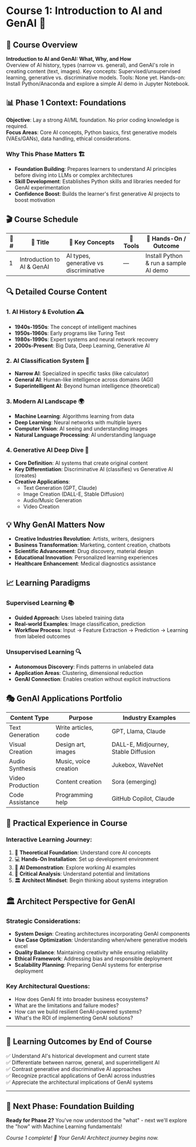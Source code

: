 # Course 1: Introduction to AI and GenAI 🎤

## 🎯 **Course Overview**
**Introduction to AI and GenAI: What, Why, and How**  
Overview of AI history, types (narrow vs. general), and GenAI's role in creating content (text, images). Key concepts: Supervised/unsupervised learning, generative vs. discriminative models. Tools: None yet. Hands-on: Install Python/Anaconda and explore a simple AI demo in Jupyter Notebook.

## 📊 **Phase 1 Context: Foundations**
**Objective**: Lay a strong AI/ML foundation. No prior coding knowledge is required.  
**Focus Areas**: Core AI concepts, Python basics, first generative models (VAEs/GANs), data handling, ethical considerations.

### Why This Phase Matters 🏗️
- **Foundation Building**: Prepares learners to understand AI principles before diving into LLMs or complex architectures
- **Skill Development**: Establishes Python skills and libraries needed for GenAI experimentation
- **Confidence Boost**: Builds the learner's first generative AI projects to boost motivation

## 🎬 **Course Schedule**

| 🎥 # | 🧭 Title | 📘 Key Concepts | 🧰 Tools | 🧪 Hands-On / Outcome |
|---|---|---|---|---|
| 1 | Introduction to AI & GenAI | AI types, generative vs discriminative | — | Install Python & run a sample AI demo |

## 🔍 **Detailed Course Content**

### 1. **AI History & Evolution** 🕰️
- **1940s-1950s**: The concept of intelligent machines
- **1950s-1960s**: Early programs like Turing Test
- **1980s-1990s**: Expert systems and neural network recovery
- **2000s-Present**: Big Data, Deep Learning, Generative AI

### 2. **AI Classification System** 🤖
- **Narrow AI**: Specialized in specific tasks (like calculator)
- **General AI**: Human-like intelligence across domains (AGI)
- **Superintelligent AI**: Beyond human intelligence (theoretical)

### 3. **Modern AI Landscape** 🌍
- **Machine Learning**: Algorithms learning from data
- **Deep Learning**: Neural networks with multiple layers
- **Computer Vision**: AI seeing and understanding images
- **Natural Language Processing**: AI understanding language

### 4. **Generative AI Deep Dive** 🎨
- **Core Definition**: AI systems that create original content
- **Key Differentiation**: Discriminative AI (classifies) vs Generative AI (creates)
- **Creative Applications**:
  - Text Generation (GPT, Claude)
  - Image Creation (DALL-E, Stable Diffusion)
  - Audio/Music Generation
  - Video Creation

## 💡 **Why GenAI Matters Now**

- **Creative Industries Revolution**: Artists, writers, designers
- **Business Transformation**: Marketing, content creation, chatbots
- **Scientific Advancement**: Drug discovery, material design
- **Educational Innovation**: Personalized learning experiences
- **Healthcare Enhancement**: Medical diagnostics assistance

## 📈 **Learning Paradigms**

### Supervised Learning 📚
- **Guided Approach**: Uses labeled training data
- **Real-world Examples**: Image classification, prediction
- **Workflow Process**: Input → Feature Extraction → Prediction → Learning from labeled outcomes

### Unsupervised Learning 🔍
- **Autonomous Discovery**: Finds patterns in unlabeled data
- **Application Areas**: Clustering, dimensional reduction
- **GenAI Connection**: Enables creation without explicit instructions

## 🎭 **GenAI Applications Portfolio**

| Content Type | Purpose | Industry Examples |
|---|---|---|
| Text Generation | Write articles, code | GPT, Llama, Claude |
| Visual Creation | Design art, images | DALL-E, Midjourney, Stable Diffusion |
| Audio Synthesis | Music, voice creation | Jukebox, WaveNet |
| Video Production | Content creation | Sora (emerging) |
| Code Assistance | Programming help | GitHub Copilot, Claude |

## 🚀 **Practical Experience in Course**

### Interactive Learning Journey:
1. 🎯 **Theoretical Foundation**: Understand core AI concepts
2. 💻 **Hands-On Installation**: Set up development environment
3. 🔬 **AI Demonstration**: Explore working AI examples
4. 🤔 **Critical Analysis**: Understand potential and limitations
5. 🏛️ **Architect Mindset**: Begin thinking about systems integration

## 🏛️ **Architect Perspective for GenAI**

### Strategic Considerations:
- **System Design**: Creating architectures incorporating GenAI components
- **Use Case Optimization**: Understanding when/where generative models excel
- **Quality Balance**: Maintaining creativity while ensuring reliability
- **Ethical Framework**: Addressing bias and responsible deployment
- **Scalability Planning**: Preparing GenAI systems for enterprise deployment

### Key Architectural Questions:
- How does GenAI fit into broader business ecosystems?
- What are the limitations and failure modes?
- How can we build resilient GenAI-powered systems?
- What's the ROI of implementing GenAI solutions?

---

## 🎯 **Learning Outcomes by End of Course**

✅ Understand AI's historical development and current state  
✅ Differentiate between narrow, general, and superintelligent AI  
✅ Contrast generative and discriminative AI approaches  
✅ Recognize practical applications of GenAI across industries  
✅ Appreciate the architectural implications of GenAI systems  

---

## 🚀 **Next Phase: Foundation Building**
**Ready for Phase 2?** You've now understood the "what" - next we'll explore the "how" with Machine Learning fundamentals!

*Course 1 complete! 🌟 Your GenAI Architect journey begins now.*
